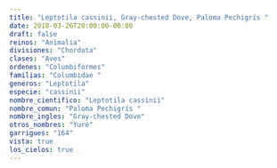 ```yaml
---
title: "Leptotila cassinii, Gray-chested Dove, Paloma Pechigrís "
date: 2018-03-26T20:00:00-00:00
draft: false
reinos: "Animalia"
divisiones: "Chordata"
clases: "Aves"
ordenes: "Columbiformes"
familias: "Columbidae "
generos: "Leptotila"
especie: "cassinii"
nombre_cientifico: "Leptotila cassinii"
nombre_comun: "Paloma Pechigrís "
nombre_ingles: "Gray-chested Dove"
otros_nombres: "Yuré"
garrigues: "164"
vista: true
los_cielos: true
---
```

